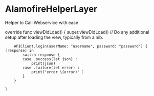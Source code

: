 # AlamofireHelperLayer
Helper to Call Webservice with ease


override func viewDidLoad() {
        super.viewDidLoad()
        // Do any additional setup after loading the view, typically from a nib.
        
        APIClient.login(userName: "username", password: "password") { (response) in
            switch response {
            case .success(let json) :
                print(json)
            case .failure(let error) :
                print("error \(error)" )
            }
        }
        
    }
